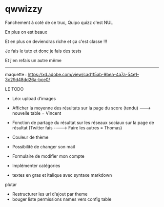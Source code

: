 # qwwizzy

Fanchement à coté de ce truc, Quipo quizz c'est NUL

En plus on est beaux

Et en plus on deviendras riche et ça c'est classe !!!

Je fais le tuto et donc je fais des tests

Et j'en refais un autre même

---


maquette : https://xd.adobe.com/view/cad1f5ab-9bea-4a7a-54e1-3c29d48dd26a-bce0/




LE TODO

- Léo: upload d'images
        
- Afficher la moyenne des résultats sur la page du score (tendu) ---> nouvelle table = Vincent
- Fonction de partage du résultat sur les réseaux sociaux sur la page de résultat (Twitter fais ----> Faire les autres = Thomas)
- Couleur de thème
- Possibilité de changer son mail
- Formulaire de modifier mon compte
- Implémenter catégories
- textes en gras et italique avec syntaxe markdown


plutar
- Restructurer les url d'ajout par theme
- bouger liste permissions names vers config table
